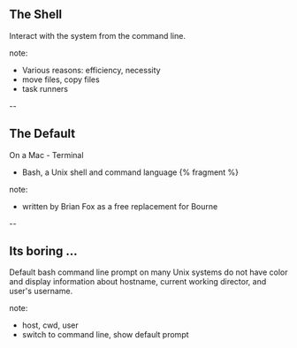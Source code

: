 ## The Shell

Interact with the system from the command line.

note:
- Various reasons: efficiency, necessity
- move files, copy files
- task runners

--

## The Default

On a Mac - Terminal
- Bash, a Unix shell and command language {% fragment %}

note:
- written by Brian Fox as a free replacement for Bourne

--

## Its boring ... 
Default bash command line prompt on many Unix systems do not have color and display information about hostname, current working director, and user's username.

note:
- host, cwd, user
- switch to command line, show default prompt
